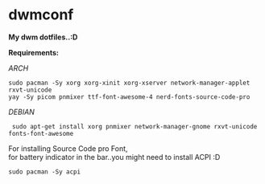 # dwmconf
**My dwm dotfiles..:D**


**Requirements:**

   _ARCH_ 
   
    sudo pacman -Sy xorg xorg-xinit xorg-xserver network-manager-applet rxvt-unicode
    yay -Sy picom pnmixer ttf-font-awesome-4 nerd-fonts-source-code-pro
   _DEBIAN_
   
     sudo apt-get install xorg pnmixer network-manager-gnome rxvt-unicode fonts-font-awesome
   For installing Source Code pro Font,  
 for battery indicator in the bar..you might need to install ACPI :D
 
    sudo pacman -Sy acpi
